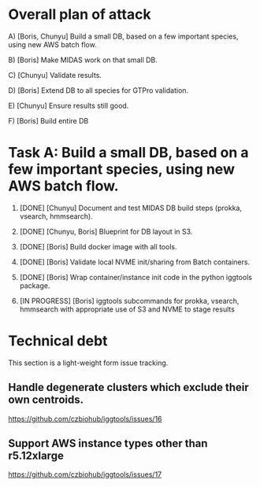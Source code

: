 # Overall plan of attack

 A)  [Boris, Chunyu]   Build a small DB, based on a few important species, using new AWS batch flow.

 B)  [Boris]   Make MIDAS work on that small DB.

 C)  [Chunyu]  Validate results.

 D)  [Boris]   Extend DB to all species for GTPro validation.

 E)  [Chunyu]  Ensure results still good.

 F)  [Boris]   Build entire DB

#  Task A:  Build a small DB, based on a few important species, using new AWS batch flow.

1.  [DONE] [Chunyu]  Document and test MIDAS DB build steps (prokka, vsearch, hmmsearch).

2.  [DONE] [Chunyu, Boris]  Blueprint for DB layout in S3.

3.  [DONE] [Boris]  Build docker image with all tools.

4.  [DONE] [Boris]  Validate local NVME init/sharing from Batch containers.

5.  [DONE]  [Boris]  Wrap container/instance init code in the python iggtools package.

6.  [IN PROGRESS]  [Boris]  iggtools subcommands for prokka, vsearch, hmmsearch with appropriate use of S3 and NVME to stage results

#  Technical debt

This section is a light-weight form issue tracking.

## Handle degenerate clusters which exclude their own centroids.

https://github.com/czbiohub/iggtools/issues/16

## Support AWS instance types other than r5.12xlarge

https://github.com/czbiohub/iggtools/issues/17
